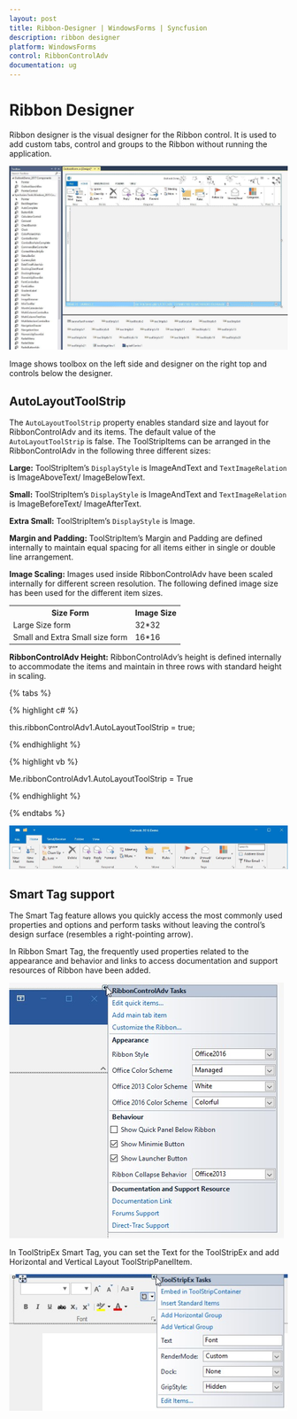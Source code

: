```yaml
---
layout: post
title: Ribbon-Designer | WindowsForms | Syncfusion
description: ribbon designer
platform: WindowsForms
control: RibbonControlAdv 
documentation: ug
---
```


# Ribbon Designer

Ribbon designer is the visual designer for the Ribbon control. It is used to add custom tabs, control and groups to the Ribbon without running the application.

![Design view of Ribbon with various controls](Ribbon_Designer_Images/Ribbon-Designer_img1.jpg)

Image shows toolbox on the left side and designer on the right top and controls below the designer.

## AutoLayoutToolStrip

The `AutoLayoutToolStrip` property enables standard size and layout for RibbonControlAdv and its items. The default value of the `AutoLayoutToolStrip` is false. The ToolStripItems can be arranged in the RibbonControlAdv in the following three different sizes:

**Large:** ToolStripItem’s `DisplayStyle` is ImageAndText and `TextImageRelation` is ImageAboveText/ ImageBelowText.

**Small:** ToolStripItem’s `DisplayStyle` is ImageAndText and `TextImageRelation` is ImageBeforeText/ ImageAfterText.

**Extra Small:** ToolStripItem’s `DisplayStyle` is Image. 

**Margin and Padding:** ToolStripItem’s Margin and Padding are defined internally to maintain equal spacing for all items either in single or double line arrangement.

**Image Scaling:** Images used inside RibbonControlAdv have been scaled internally for different screen resolution. The following defined image size has been used for the different item sizes.

<table>
<tr>
<th>
Size Form</th><th>
Image Size</th></tr> 

<tr>
<td>
Large Size form</td><td>
32*32</td></tr>
<tr>
<td>
Small and Extra Small size form</td><td>
16*16</td></tr>
</table>

**RibbonControlAdv Height:** RibbonControlAdv’s height is defined internally to accommodate the items and maintain in three rows with standard height in scaling.

{% tabs %}

{% highlight c# %}

this.ribbonControlAdv1.AutoLayoutToolStrip = true;

{% endhighlight %}

{% highlight vb %}

Me.ribbonControlAdv1.AutoLayoutToolStrip = True

{% endhighlight %}

{% endtabs %}

![Ribbon with AutoLayoutToolStrip](Ribbon_Designer_Images/Ribbon-Designer_img4.jpg)

## Smart Tag support

The Smart Tag feature allows you quickly access the most commonly used properties and options and perform tasks without leaving the control’s design surface (resembles a right-pointing arrow).

In Ribbon Smart Tag, the frequently used properties related to the appearance and behavior and links to access documentation and support resources of Ribbon have been added.


![Smart Tag of RibbonControlAdv](Ribbon_Designer_Images/Ribbon-Designer_img2.jpg)

In ToolStripEx Smart Tag, you can set the Text for the ToolStripEx and add Horizontal and Vertical Layout ToolStripPanelItem.

![Smart Tag of ToolStripEx](Ribbon_Designer_Images/Ribbon-Designer_img3.jpg)

